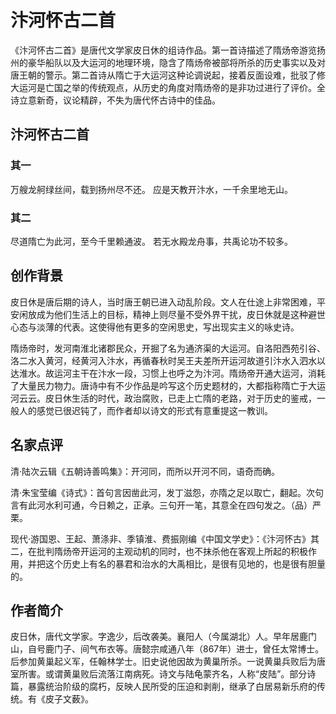 # 汴河怀古二首

《汴河怀古二首》是唐代文学家皮日休的组诗作品。第一首诗描述了隋炀帝游览扬州的豪华船队以及大运河的地理环境，隐含了隋炀帝被部将所杀的历史事实以及对唐王朝的警示。第二首诗从隋亡于大运河这种论调说起，接着反面设难，批驳了修大运河是亡国之举的传统观点，从历史的角度对隋炀帝的是非功过进行了评价。全诗立意新奇，议论精辟，不失为唐代怀古诗中的佳品。

## 汴河怀古二首

### 其一

万艘龙舸绿丝间，载到扬州尽不还。
应是天教开汴水，一千余里地无山。

### 其二

尽道隋亡为此河，至今千里赖通波。
若无水殿龙舟事，共禹论功不较多。

## 创作背景

皮日休是唐后期的诗人，当时唐王朝已进入动乱阶段。文人在仕途上非常困难，平安闲放成为他们生活上的目标，精神上则尽量不受外界干扰，皮日休就是这种避世心态与淡薄的代表。这使得他有更多的空闲思史，写出现实主义的咏史诗。

隋炀帝时，发河南淮北诸郡民众，开掘了名为通济渠的大运河。自洛阳西苑引谷、洛二水入黄河，经黄河入汴水，再循春秋时吴王夫差所开运河故道引汴水入泗水以达淮水。故运河主干在汴水一段，习惯上也呼之为汴河。隋炀帝开通大运河，消耗了大量民力物力。唐诗中有不少作品是吟写这个历史题材的，大都指称隋亡于大运河云云。皮日休生活的时代，政治腐败，已走上亡隋的老路，对于历史的鉴戒，一般人的感觉已很迟钝了，而作者却以诗文的形式有意重提这一教训。

## 名家点评

清·陆次云辑《五朝诗善鸣集》：开河同，而所以开河不同，语奇而确。

清·朱宝莹编《诗式》：首句言因凿此河，发丁滋怨，亦隋之足以取亡，翻起。次句言有此河水利可通，今日赖之，正承。三句开一笔，其意全在四句发之。（品）严栗。

现代·游国恩、王起、萧涤非、季镇淮、费振刚编《中国文学史》：《汴河怀古》其二，在批判隋炀帝开运河的主观动机的同时，也不抹杀他在客观上所起的积极作用，并把这个历史上有名的暴君和治水的大禹相比，是很有见地的，也是很有胆量的。

## 作者简介

皮日休，唐代文学家。字逸少，后改袭美。襄阳人（今属湖北）人。早年居鹿门山，自号鹿门子、间气布衣等。唐懿宗咸通八年（867年）进士，曾任太常博士。后参加黄巢起义军，任翰林学士。旧史说他因故为黄巢所杀。一说黄巢兵败后为唐室所害。或谓黄巢败后流落江南病死。诗文与陆龟蒙齐名，人称“皮陆”。部分诗篇，暴露统治阶级的腐朽，反映人民所受的压迫和剥削，继承了白居易新乐府的传统。有《皮子文薮》。